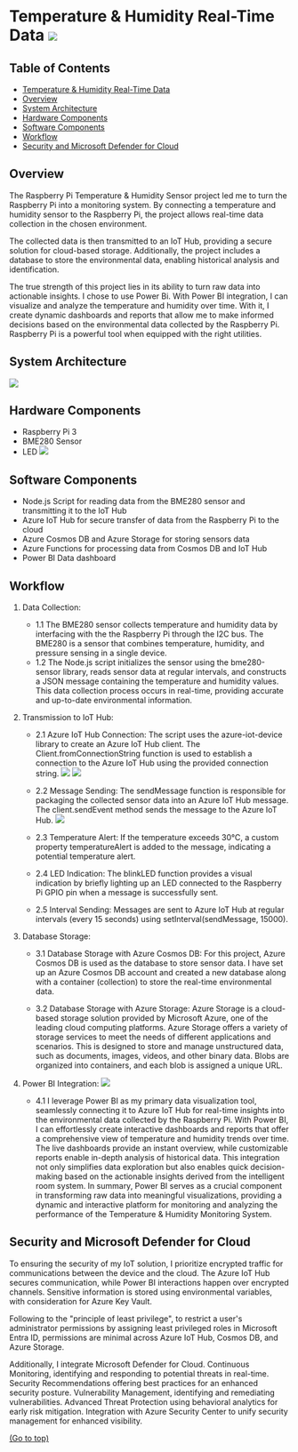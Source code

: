 # Temperature & Humidity Real-Time Data ![](https://github.com/GoranMarjanovic90/Temperature-Humidity-Real-Time-Data/blob/main/screenshots/rpi-logo.png)


## Table of Contents
- [Temperature & Humidity Real-Time Data](https://github.com/GoranMarjanovic90/Temperature-Humidity-Real-Time-Data#temperature--humidity-real-time-data-)
- [Overview](#overview)
- [System Architecture](#system-architecture)
- [Hardware Components](#hardware-components)
- [Software Components](#software-components)
- [Workflow](#workflow)
- [Security and Microsoft Defender for Cloud](#security-and-microsoft-defender-for-cloud)

## Overview
The Raspberry Pi Temperature & Humidity Sensor project led me to turn the Raspberry Pi into a monitoring system. By connecting a temperature and humidity sensor to the Raspberry Pi, the project allows real-time data collection in the chosen environment.

The collected data is then transmitted to an IoT Hub, providing a secure solution for cloud-based storage. Additionally, the project includes a database to store the environmental data, enabling historical analysis and identification.

The true strength of this project lies in its ability to turn raw data into actionable insights. I chose to use Power Bi. With Power BI integration, I can visualize and analyze the temperature and humidity over time. With it, I create dynamic dashboards and reports that allow me to make informed decisions based on the environmental data collected by the Raspberry Pi. Raspberry Pi is a powerful tool when equipped with the right utilities.


## System Architecture
![](https://github.com/GoranMarjanovic90/Temperature-Humidity-Real-Time-Data/blob/main/Diagram/Untitled%20Diagram.drawio%20(1).png)


## Hardware Components

- Raspberry Pi 3
- BME280 Sensor
- LED
![](https://github.com/GoranMarjanovic90/Temperature-Humidity-Real-Time-Data/blob/main/screenshots/Screenshot%202023-12-05%20162941.png)

## Software Components
- Node.js Script for reading data from the BME280 sensor and transmitting it to the IoT Hub
- Azure IoT Hub for secure transfer of data from the Raspberry Pi to the cloud
- Azure Cosmos DB and Azure Storage for storing sensors data
- Azure Functions for processing data from Cosmos DB and IoT Hub
- Power BI Data dashboard

## Workflow
1. Data Collection:
   - 1.1 The BME280 sensor collects temperature and humidity data by interfacing with the the Raspberry Pi through the I2C bus. The BME280 is a sensor that combines temperature, humidity, and pressure sensing in a single device.
   - 1.2 The Node.js script initializes the sensor using the bme280-sensor library, reads sensor data at regular intervals, and constructs a JSON message containing the temperature and humidity values. This data collection process occurs in real-time, providing accurate and up-to-date environmental information.

2. Transmission to IoT Hub:   
   - 2.1 Azure IoT Hub Connection:
The script uses the azure-iot-device library to create an Azure IoT Hub client.
The Client.fromConnectionString function is used to establish a connection to the Azure IoT Hub using the provided connection string.
 ![](https://github.com/GoranMarjanovic90/Temperature-Humidity-Real-Time-Data/blob/main/screenshots/Screenshot%202023-12-05%20164953.png)
 ![](https://github.com/GoranMarjanovic90/Temperature-Humidity-Real-Time-Data/blob/main/screenshots/Screenshot%202023-12-05%20164642.png)
   - 2.2 Message Sending:
The sendMessage function is responsible for packaging the collected sensor data into an Azure IoT Hub message.
The client.sendEvent method sends the message to the Azure IoT Hub.
   ![](https://github.com/GoranMarjanovic90/Temperature-Humidity-Real-Time-Data/blob/main/screenshots/Screenshot%202023-12-05%20165101.png)


   - 2.3 Temperature Alert:
If the temperature exceeds 30°C, a custom property temperatureAlert is added to the message, indicating a potential temperature alert.

   - 2.4 LED Indication:
The blinkLED function provides a visual indication by briefly lighting up an LED connected to the Raspberry Pi GPIO pin when a message is successfully sent.

   - 2.5 Interval Sending:
Messages are sent to Azure IoT Hub at regular intervals (every 15 seconds) using setInterval(sendMessage, 15000).

3. Database Storage:
   - 3.1  Database Storage with Azure Cosmos DB:
For this project, Azure Cosmos DB is used as the database to store sensor data. I have set up an Azure Cosmos DB account and created a new database along with a container (collection) to store the real-time environmental data.

   - 3.2  Database Storage with Azure Storage:
Azure Storage is a cloud-based storage solution provided by Microsoft Azure, one of the leading cloud computing platforms. Azure Storage offers a variety of storage services to meet the needs of different applications and scenarios. This is designed to store and manage unstructured data, such as documents, images, videos, and other binary data. Blobs are organized into containers, and each blob is assigned a unique URL.

4. Power BI Integration:
   ![](https://github.com/GoranMarjanovic90/Temperature-Humidity-Real-Time-Data/blob/main/screenshots/Screenshot%202023-12-05%20171516.png)
   - 4.1 I leverage Power BI as my primary data visualization tool, seamlessly connecting it to Azure IoT Hub for real-time insights into the environmental data collected by the Raspberry Pi. With Power BI, I can effortlessly create interactive dashboards and reports that offer a comprehensive view of temperature and humidity trends over time. The live dashboards provide an instant overview, while customizable reports enable in-depth analysis of historical data. This integration not only simplifies data exploration but also enables quick decision-making based on the actionable insights derived from the intelligent room system. In summary, Power BI serves as a crucial component in transforming raw data into meaningful visualizations, providing a dynamic and interactive platform for monitoring and analyzing the performance of the Temperature & Humidity Monitoring System.


## Security and Microsoft Defender for Cloud

To ensuring the security of my IoT solution, I prioritize encrypted traffic for communications between the device and the cloud. The Azure IoT Hub secures communication, while Power BI interactions happen over encrypted channels. Sensitive information is stored using environmental variables, with consideration for Azure Key Vault.

Following to the "principle of least privilege", to restrict a user's administrator permissions by assigning least privileged roles in Microsoft Entra ID, permissions are minimal across Azure IoT Hub, Cosmos DB, and Azure Storage.

Additionally, I integrate Microsoft Defender for Cloud. Continuous Monitoring, identifying and responding to potential threats in real-time. Security Recommendations offering best practices for an enhanced security posture. Vulnerability Management, identifying and remediating vulnerabilities. Advanced Threat Protection using behavioral analytics for early risk mitigation. Integration with Azure Security Center to unify security management for enhanced visibility.

[(Go to top)](https://github.com/GoranMarjanovic90/Temperature-Humidity-Real-Time-Data#temperature--humidity-real-time-data-)
